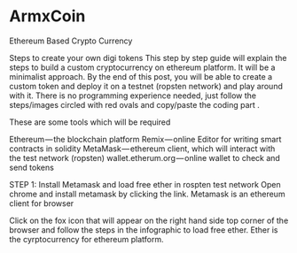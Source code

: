 # ArmxCoin
Ethereum Based Crypto Currency

Steps to create your own digi tokens
This step by step guide will explain the steps to build a custom cryptocurrency on ethereum platform. It will be a minimalist approach. By the end of this post, you will be able to create a custom token and deploy it on a testnet (ropsten network) and play around with it. There is no programming experience needed, just follow the steps/images circled with red ovals and copy/paste the coding part .

These are some tools which will be required

Ethereum — the blockchain platform
Remix — online Editor for writing smart contracts in solidity
MetaMask — ethereum client, which will interact with the test network (ropsten)
wallet.etherum.org — online wallet to check and send tokens

STEP 1: Install Metamask and load free ether in rospten test network
Open chrome and install metamask by clicking the link. Metamask is an ethereum client for browser

Click on the fox icon that will appear on the right hand side top corner of the browser and follow the steps in the infographic to load free ether. Ether is the cyrptocurrency for ethereum platform.


